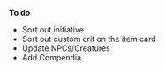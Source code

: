 **To do**

* Sort out initiative
* Sort out custom crit on the item card
* Update NPCs/Creatures
* Add Compendia
